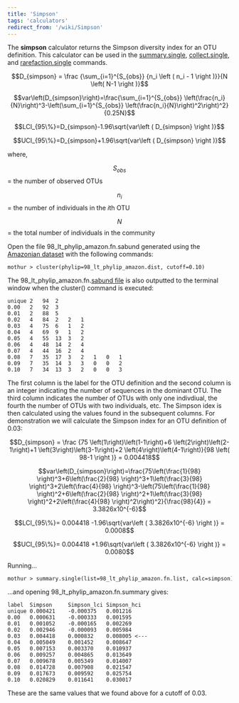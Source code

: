 ```yaml
---
title: 'Simpson'
tags: 'calculators'
redirect_from: '/wiki/Simpson'
---
```

The **simpson** calculator returns the Simpson
diversity index for an OTU definition. This calculator can be used in
the [summary.single](summary.single),
[collect.single](collect.single), and
[rarefaction.single](rarefaction.single) commands.

$$D_{simpson} = \frac {\sum_{i=1}^{S_{obs}} {n_i \left ( n_i - 1 \right )}}{N \left( N-1 \right )}$$

$$var\left(D_{simpson}\right)=\frac{\sum_{i=1}^{S_{obs}} \left(\frac{n_i}{N}\right)^3-\left(\sum_{i=1}^{S_{obs}} \left(\frac{n_i}{N}\right)^2\right)^2}{0.25N}$$

$$LCI_{95\%}=D_{simpson}-1.96\sqrt{var\left ( D_{simpson} \right )}$$

$$UCI_{95\%}=D_{simpson}+1.96\sqrt{var\left ( D_{simpson} \right )}$$

where,

$$S_{obs}$$ = the number of observed OTUs

$$n_i$$ = the number of individuals in the <i>i</i>th OTU

$$N$$ = the total number of individuals in the community

Open the file 98\_lt\_phylip\_amazon.fn.sabund generated using the [
Amazonian dataset](https://mothur.s3.us-east-2.amazonaws.com/wiki/amazondata.zip) with the following
commands:

    mothur > cluster(phylip=98_lt_phylip_amazon.dist, cutoff=0.10)

The 98\_lt\_phylip\_amazon.fn.[sabund file](sabund_file) is
also outputted to the terminal window when the cluster() command is
executed:

    unique 2   94  2   
    0.00   2   92  3   
    0.01   2   88  5   
    0.02   4   84  2   2   1   
    0.03   4   75  6   1   2   
    0.04   4   69  9   1   2   
    0.05   4   55  13  3   2   
    0.06   4   48  14  2   4   
    0.07   4   44  16  2   4   
    0.08   7   35  17  3   2   1   0   1   
    0.09   7   35  14  3   3   0   0   2   
    0.10   7   34  13  3   2   0   0   3   

The first column is the label for the OTU definition and the second
column is an integer indicating the number of sequences in the dominant
OTU. The third column indicates the number of OTUs with only one
indivdiual, the fourth the number of OTUs with two individuals, etc. The
Simpson idex is then calculated using the values found in the subsequent
columns. For demonstration we will calculate the Simpson index for an
OTU definition of 0.03:

$$D_{simpson} = \frac {75 \left(1\right)\left(1-1\right)+6 \left(2\right)\left(2-1\right)+1 \left(3\right)\left(3-1\right)+2 \left(4\right)\left(4-1\right)}{98 \left( 98-1 \right )} = 0.004418$$

$$var\left(D_{simpson}\right)=\frac{75\left(\frac{1}{98} \right)^3+6\left(\frac{2}{98} \right)^3+1\left(\frac{3}{98} \right)^3+2\left(\frac{4}{98} \right)^3-\left(75\left(\frac{1}{98} \right)^2+6\left(\frac{2}{98} \right)^2+1\left(\frac{3}{98} \right)^2+2\left(\frac{4}{98} \right)^2\right)^2}{\frac{98}{4}} = 3.3826x10^{-6}$$

$$LCI_{95\%}= 0.004418 -1.96\sqrt{var\left ( 3.3826x10^{-6} \right )} = 0.0008$$

$$UCI_{95\%}= 0.004418 +1.96\sqrt{var\left ( 3.3826x10^{-6} \right )} = 0.0080$$

Running\...

    mothur > summary.single(list=98_lt_phylip_amazon.fn.list, calc=simpson)

\...and opening 98\_lt\_phylip\_amazon.fn.summary gives:

    label  Simpson     Simpson_lci Simpson_hci
    unique 0.000421    -0.000375   0.001216
    0.00   0.000631    -0.000333   0.001595
    0.01   0.001052    -0.000165   0.002269
    0.02   0.002946    -0.000093   0.005984
    0.03   0.004418    0.000832    0.008005 <---
    0.04   0.005049    0.001452    0.008647
    0.05   0.007153    0.003370    0.010937
    0.06   0.009257    0.004865    0.013649
    0.07   0.009678    0.005349    0.014007
    0.08   0.014728    0.007908    0.021547
    0.09   0.017673    0.009592    0.025754
    0.10   0.020829    0.011641    0.030017

These are the same values that we found above for a cutoff of 0.03.
